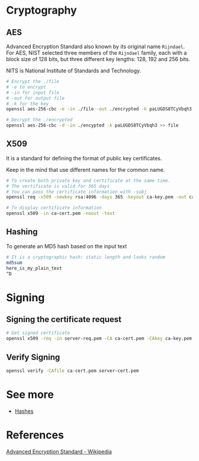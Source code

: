 # Cryptography

## AES

Advanced Encryption Standard also known by its original name `Rijndael`. For AES, NIST selected three members of the `Rijndael` family, each with a block size of 128 bits, but three different key lengths: 128, 192 and 256 bits.

NITS is National Institute of Standards and Technology.

```bash
# Encrypt the ./file
# -e to encrypt
# -in for input file
# -out for output file
# -k for the key
openssl aes-256-cbc -e -in ./file -out ./encrypted -k paLUGDS8TCyVbqh3

# Decrypt the ./encrypted 
openssl aes-256-cbc -d -in ./encypted -k paLUGDS8TCyVbqh3 >> file
```

## X509

It is a standard for defining the format of public key certificates.

Keep in the mind that use different names for the common name.

```bash
# To create both private key and certificate at the same time.
# The vertificate is valid for 365 days
# You can pass the certificate information with -subj
openssl req -x509 -newkey rsa:4096 -days 365 -keyout ca-key.pem -out ca-cert.pem

# To display certificate information
openssl x509 -in ca-cert.pem -noout -text
```

## Hashing

To generate an MD5 hash based on the input text

```bash
# It is a cryptographic hash: static length and looks random
md5sum
here_is_my_plain_text
^D
```

# Signing

## Signing the certificate request

```bash
# Get signed certificate
openssl x509 -req -in server-req.pem -CA ca-cert.pem -CAkey ca-key.pem -CAcreateserial -out server-cert.pem
```

## Verify Signing

```bash
openssl verify -CAfile ca-cert.pem server-cert.pem
```

# See more

- [Hashes](Hash.md)

# References

[Advanced Encryption Standard - Wikipedia](https://en.wikipedia.org/wiki/Advanced_Encryption_Standard)
